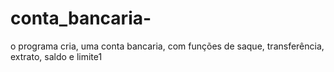 # conta_bancaria-
o programa cria, uma conta bancaria, com funções de saque, transferência, extrato, saldo e limite1
